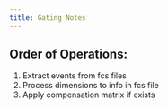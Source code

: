```yaml
---
title: Gating Notes
---
```


## Order of Operations:
1. Extract events from fcs files
2. Process dimensions to info in fcs file
3. Apply compensation matrix if exists
###
